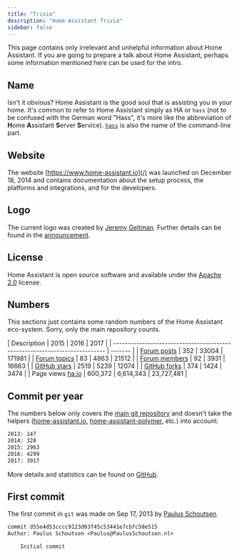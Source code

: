 ```yaml
---
title: "Trivia"
description: "Home Assistant Trivia"
sidebar: false
---
```


This page contains only irrelevant and unhelpful information about Home Assistant. If you are going to prepare a talk about Home Assistant, perhaps some information mentioned here can be used for the intro.

## Name

Isn't it obvious? Home Assistant is the good soul that is assisting you in your home. It's common to refer to Home Assistant simply as HA or `hass` (not to be confused with the German word "Hass", it's more like the abbreviation of **H**ome **A**ssistant **S**erver **S**ervice). [`hass`](/docs/tools/hass/) is also the name of the command-line part.

## Website

The website [https://www.home-assistant.io](/) was launched on December 18, 2014 and contains documentation about the setup process, the platforms and integrations, and for the developers.

## Logo

The current logo was created by [Jeremy Geltman](http://jeremygeltman.com/). Further details can be found in the [announcement](/blog/2015/03/08/new-logo/).

## License

Home Assistant is open source software and available under the [Apache 2.0](https://www.apache.org/licenses/LICENSE-2.0) license.

## Numbers

This sections just contains some random numbers of the Home Assistant eco-system. Sorry, only the main repository counts.

| Description                                                                 | 2015    | 2016      | 2017       |
| --------------------------------------------------------------------------- | ------- |
| [Forum posts](https://community.home-assistant.io/)                         | 352     | 33004     | 171981     |
| [Forum topics](https://community.home-assistant.io/)                        | 83      | 4863      | 21512      |
| [Forum members](https://community.home-assistant.io/)                       | 92      | 3931      | 16663      |
| [GitHub stars](https://github.com/home-assistant/home-assistant/stargazers) | 2519    | 5239      | 12074      |
| [GitHub forks](https://github.com/home-assistant/home-assistant/network)    | 374     | 1424      | 3474       |
| Page views [ha.io](/)                                                       | 600,372 | 6,614,343 | 23,727,481 |

## Commit per year

The numbers below only covers the [main git repository](https://github.com/home-assistant/home-assistant/) and doesn't take the helpers ([home-assistant.io](https://github.com/home-assistant/home-assistant.io), [home-assistant-polymer](https://github.com/home-assistant/home-assistant-polymer), etc.) into account.

```bash
2013: 147
2014: 328
2015: 2963
2016: 4299
2017: 3917
```

More details and statistics can be found on [GitHub](https://github.com/home-assistant/home-assistant/graphs/contributors).

## First commit

The first commit in `git` was made on Sep 17, 2013 by [Paulus Schoutsen](https://github.com/balloob).

```txt
commit d55e4d53cccc9123d03f45c53441e7cbfc58e515
Author: Paulus Schoutsen <Paulus@PaulusSchoutsen.nl>

    Initial commit
```

